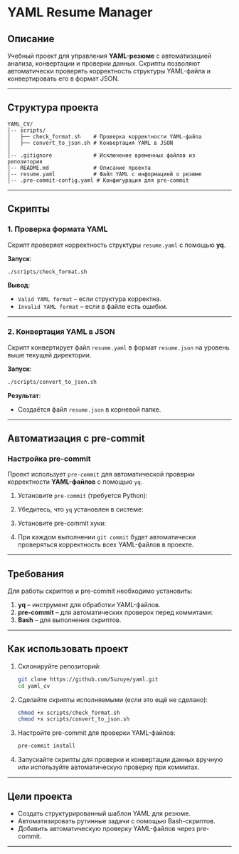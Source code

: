 
# YAML Resume Manager

## Описание
Учебный проект для управления **YAML-резюме** с автоматизацией анализа, конвертации и проверки данных. Скрипты позволяют автоматически проверять корректность структуры YAML-файла и конвертировать его в формат JSON.

---

## Структура проекта
```
YAML_CV/
│-- scripts/
│   ├── check_format.sh    # Проверка корректности YAML-файла
│   ├── convert_to_json.sh # Конвертация YAML в JSON
│
│-- .gitignore             # Исключение временных файлов из репозитория
│-- README.md              # Описание проекта
│-- resume.yaml            # Файл YAML с информацией о резюме
│-- .pre-commit-config.yaml # Конфигурация для pre-commit
```

---

## Скрипты

### **1. Проверка формата YAML**
Скрипт проверяет корректность структуры `resume.yaml` с помощью **yq**.

**Запуск**:
```bash
./scripts/check_format.sh
```

**Вывод**:
- `Valid YAML format` – если структура корректна.
- `Invalid YAML format` – если в файле есть ошибки.

---

### **2. Конвертация YAML в JSON**
Скрипт конвертирует файл `resume.yaml` в формат `resume.json` на уровень выше текущей директории.

**Запуск**:
```bash
./scripts/convert_to_json.sh
```

**Результат**:
- Создаётся файл `resume.json` в корневой папке.

---

## Автоматизация с pre-commit

### **Настройка pre-commit**
Проект использует `pre-commit` для автоматической проверки корректности **YAML-файлов** с помощью `yq`.

1. Установите `pre-commit` (требуется Python):
2. Убедитесь, что `yq` установлен в системе:
3. Установите pre-commit хуки:

4. При каждом выполнении `git commit` будет автоматически проверяться корректность всех YAML-файлов в проекте.

---

## Требования

Для работы скриптов и pre-commit необходимо установить:
1. **yq** – инструмент для обработки YAML-файлов.  
2. **pre-commit** – для автоматических проверок перед коммитами:
3. **Bash** – для выполнения скриптов.

---

## Как использовать проект

1. Склонируйте репозиторий:
   ```bash
   git clone https://github.com/Suzuye/yaml.git
   cd yaml_cv
   ```

2. Сделайте скрипты исполняемыми (если это ещё не сделано):
   ```bash
   chmod +x scripts/check_format.sh
   chmod +x scripts/convert_to_json.sh
   ```

3. Настройте pre-commit для проверки YAML-файлов:
   ```bash
   pre-commit install
   ```

4. Запускайте скрипты для проверки и конвертации данных вручную или используйте автоматическую проверку при коммитах.

---

## Цели проекта
- Создать структурированный шаблон YAML для резюме.
- Автоматизировать рутинные задачи с помощью Bash-скриптов.
- Добавить автоматическую проверку YAML-файлов через pre-commit.

---
